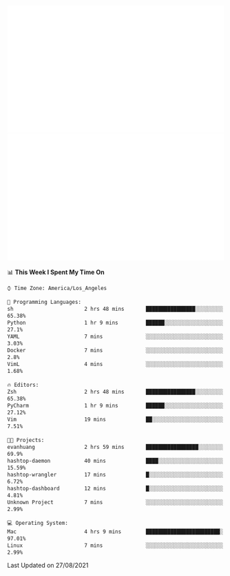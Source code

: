 <a href="https://github.com/jstrieb/github-stats">
 
![](https://github.com/evanhuang117/github-stats/blob/master/generated/overview.svg)
![](https://github.com/evanhuang117/github-stats/blob/master/generated/languages.svg)

</a>

<!--START_SECTION:waka-->
📊 **This Week I Spent My Time On** 

```text
⌚︎ Time Zone: America/Los_Angeles

💬 Programming Languages: 
sh                       2 hrs 48 mins       ████████████████░░░░░░░░░   65.38% 
Python                   1 hr 9 mins         ██████░░░░░░░░░░░░░░░░░░░   27.1% 
YAML                     7 mins              ░░░░░░░░░░░░░░░░░░░░░░░░░   3.03% 
Docker                   7 mins              ░░░░░░░░░░░░░░░░░░░░░░░░░   2.8% 
VimL                     4 mins              ░░░░░░░░░░░░░░░░░░░░░░░░░   1.68%

🔥 Editors: 
Zsh                      2 hrs 48 mins       ████████████████░░░░░░░░░   65.38% 
PyCharm                  1 hr 9 mins         ██████░░░░░░░░░░░░░░░░░░░   27.12% 
Vim                      19 mins             ██░░░░░░░░░░░░░░░░░░░░░░░   7.51%

🐱‍💻 Projects: 
evanhuang                2 hrs 59 mins       █████████████████░░░░░░░░   69.9% 
hashtop-daemon           40 mins             ████░░░░░░░░░░░░░░░░░░░░░   15.59% 
hashtop-wrangler         17 mins             █░░░░░░░░░░░░░░░░░░░░░░░░   6.72% 
hashtop-dashboard        12 mins             █░░░░░░░░░░░░░░░░░░░░░░░░   4.81% 
Unknown Project          7 mins              ░░░░░░░░░░░░░░░░░░░░░░░░░   2.99%

💻 Operating System: 
Mac                      4 hrs 9 mins        ████████████████████████░   97.01% 
Linux                    7 mins              ░░░░░░░░░░░░░░░░░░░░░░░░░   2.99%

```


 Last Updated on 27/08/2021
<!--END_SECTION:waka-->

